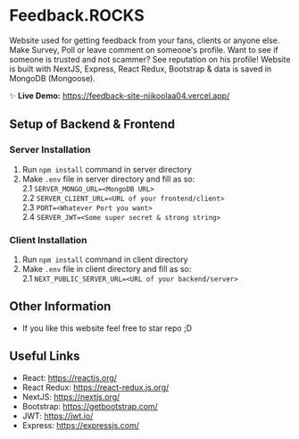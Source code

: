 # Feedback.ROCKS

Website used for getting feedback from your fans, clients or anyone else. Make Survey, Poll or leave comment on someone's profile.
Want to see if someone is trusted and not scammer? See reputation on his profile!
Website is built with NextJS, Express, React Redux, Bootstrap & data is saved in MongoDB (Mongoose).

✨ **Live Demo:** https://feedback-site-niikoolaa04.vercel.app/

## Setup of Backend & Frontend
### Server Installation
1. Run `npm install` command in server directory
2. Make `.env` file in server directory and fill as so:  
2.1 `SERVER_MONGO_URL=<MongoDB URL>`   
2.2 `SERVER_CLIENT_URL=<URL of your frontend/client>`   
2.3 `PORT=<Whatever Port you want>`    
2.4 `SERVER_JWT=<Some super secret & strong string>`    

### Client Installation
1. Run `npm install` command in client directory
2. Make `.env` file in client directory and fill as so:  
2.1 `NEXT_PUBLIC_SERVER_URL=<URL of your backend/server>`

## Other Information
 - If you like this website feel free to star repo ;D

## Useful Links
- React: https://reactjs.org/
- React Redux: https://react-redux.js.org/
- NextJS: https://nextjs.org/
- Bootstrap: https://getbootstrap.com/
- JWT: https://jwt.io/
- Express: https://expressjs.com/
